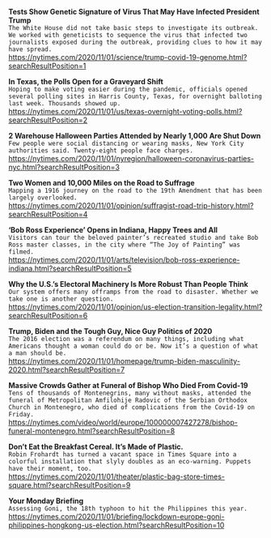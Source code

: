 **Tests Show Genetic Signature of Virus That May Have Infected President Trump**\
`The White House did not take basic steps to investigate its outbreak. We worked with geneticists to sequence the virus that infected two journalists exposed during the outbreak, providing clues to how it may have spread.`\
https://nytimes.com/2020/11/01/science/trump-covid-19-genome.html?searchResultPosition=1

**In Texas, the Polls Open for a Graveyard Shift**\
`Hoping to make voting easier during the pandemic, officials opened several polling sites in Harris County, Texas, for overnight balloting last week. Thousands showed up.`\
https://nytimes.com/2020/11/01/us/texas-overnight-voting-polls.html?searchResultPosition=2

**2 Warehouse Halloween Parties Attended by Nearly 1,000 Are Shut Down**\
`Few people were social distancing or wearing masks, New York City authorities said. Twenty-eight people face charges.`\
https://nytimes.com/2020/11/01/nyregion/halloween-coronavirus-parties-nyc.html?searchResultPosition=3

**Two Women and 10,000 Miles on the Road to Suffrage**\
`Mapping a 1916 journey on the road to the 19th Amendment that has been largely overlooked.`\
https://nytimes.com/2020/11/01/opinion/suffragist-road-trip-history.html?searchResultPosition=4

**‘Bob Ross Experience’ Opens in Indiana, Happy Trees and All**\
`Visitors can tour the beloved painter’s recreated studio and take Bob Ross master classes, in the city where “The Joy of Painting” was filmed.`\
https://nytimes.com/2020/11/01/arts/television/bob-ross-experience-indiana.html?searchResultPosition=5

**Why the U.S.’s Electoral Machinery Is More Robust Than People Think**\
`Our system offers many offramps from the road to disaster. Whether we take one is another question.`\
https://nytimes.com/2020/11/01/opinion/us-election-transition-legality.html?searchResultPosition=6

**Trump, Biden and the Tough Guy, Nice Guy Politics of 2020**\
`The 2016 election was a referendum on many things, including what Americans thought a woman could do or be. Now it’s a question of what a man should be.`\
https://nytimes.com/2020/11/01/homepage/trump-biden-masculinity-2020.html?searchResultPosition=7

**Massive Crowds Gather at Funeral of Bishop Who Died From Covid-19**\
`Tens of thousands of Montenegrins, many without masks, attended the funeral of Metropolitan Amfilohije Radovic of the Serbian Orthodox Church in Montenegro, who died of complications from the Covid-19 on Friday.`\
https://nytimes.com/video/world/europe/100000007427278/bishop-funeral-montenegro.html?searchResultPosition=8

**Don’t Eat the Breakfast Cereal. It’s Made of Plastic.**\
`Robin Frohardt has turned a vacant space in Times Square into a colorful installation that slyly doubles as an eco-warning. Puppets have their moment, too.`\
https://nytimes.com/2020/11/01/theater/plastic-bag-store-times-square.html?searchResultPosition=9

**Your Monday Briefing**\
`Assessing Goni, the 18th typhoon to hit the Philippines this year.`\
https://nytimes.com/2020/11/01/briefing/lockdown-europe-goni-philippines-hongkong-us-election.html?searchResultPosition=10

